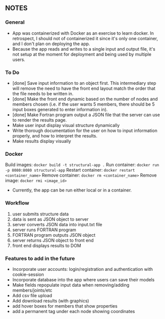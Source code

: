 ## NOTES

### General
- App was containerized with Docker as an exercise to learn docker. In retrospect, I should not of containerized it since it's only one container, and I don't plan on deploying the app.
- Because the app reads and writes to a single input and output file, it's not setup at the moment for deployment and being used by multiple users.

### To Do
- [done] Save input information to an object first. This intermediary step will remove the need to have the front end layout match the order that the file needs to be written in.
- [done] Make the front end dynamic based on the number of nodes and members chosen (i.e. if the user wants 5 members, there should be 5 input boxes generated to enter information in).
- [done] Make Fortran program output a JSON file that the server can use to render the results page.
- Make user input display visual structure dynamically
- Write thorough documentation for the user on how to input information properly, and how to interpret the results.
- Make results display visually


### Docker
Build images:			`docker build -t structural-app .`
Run container:			`docker run -p 8080:8080 structural-app`
Restart container:		`docker restart <container_name>`
Remove container:		`docker rm <container_name>`
Remove image:			`docker rmi <image_id>`

- Currently, the app can be run either local or in a container.


### Workflow
1. user submits structure data
2. data is sent as JSON object to server
3. server converts JSON data into input.txt file
4. server runs FORTRAN program
5. FORTRAN program outputs JSON object
5. server returns JSON object to front end
6. front end displays results to DOM


### Features to add in the future
- Incorporate user accounts: login/registration and authentication with cookie-session
- Incorporate database into the app where users can save their models
- Make fields repopulate input data when removing/adding members/joints/etc
- Add csv file upload
- Add download results (with graphics)
- add hover boxes for members that show properties
- add a permanent tag under each node showing coordinates